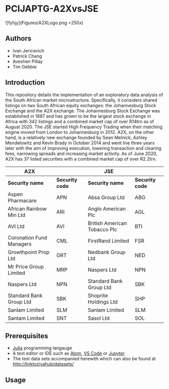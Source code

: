 # PCIJAPTG-A2XvsJSE

![fyhjy](Figures/A2XLogo.png  =250x)

## Authors
* Ivan Jericevich
* Patrick Chang
* Aveshen Pillay
* Tim Gebbie

## Introduction
This repository details the implementation of an exploratory data analysis of the South African market microstructure. Specifically, it considers shared listings on two South African equity exchanges: the Johannesburg Stock Exchange and the A2X exchange. The Johannesburg Stock Exchange was established in 1887 and has grown to be the largest stock exchange in Africa with 342 listings and a combined market cap of over R14trn as of August 2020. The JSE started High Frequency Trading when their matching engine moved from London to Johannesburg in 2012. A2X, on the other hand, is a relatively new exchange founded by Sean Melnick, Ashley Mendelowitz and Kevin Brady in October 2014 and went live three years later with the aim of improving execution, lowering transaction and clearing fees, narrowing spreads and increasing market activity. As of June 2020, A2X has 37 listed securities with a combined market cap of over R2.2trn.

|A2X                     |                 |JSE                         |                 |
|------------------------|-----------------|----------------------------|-----------------|
|**Security name**       |**Security code**|**Security name**           |**Security code**|
|Aspen Pharmacare        |APN              |Absa Group Ltd              |ABG              |
|African Rainbow Min Ltd |ARI              |Anglo American Plc          |AGL              |
|AVI Ltd                 |AVI              |British American Tobacco Plc|BTI              |
|Coronation Fund Managers|CML              |FirstRand Limited           |FSR              |
|Growthpoint Prop Ltd    |GRT              |Nedbank Group Ltd           |NED              |
|Mr Price Group Limited  |MRP              |Naspers Ltd                 |NPN              |
|Naspers Ltd             |NPN              |Standard Bank Group Ltd     |SBK              |
|Standard Bank Group Ltd |SBK              |Shoprite Holdings Ltd       |SHP              |
|Sanlam Limited          |SLM              |Sanlam Limited              |SLM              |
|Santam Limited          |SNT              |Sasol Ltd                   |SOL              |


## Prerequisites
* [Julia](http://movielens.org) programming langauge
* A text editor or IDE such as [Atom](https://flight-manual.atom.io/getting-started/sections/installing-atom/), [VS Code](https://code.visualstudio.com/download) or [Jupyter](https://jupyter.org/install)
* The test data sets accompanied herewith which can also be found at <http://linktozivahub/datasets/>

## Usage